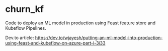 # churn_kf

Code to deploy an ML model in production using Feast feature store and Kubeflow Pipelines. 

Dev.to article: https://dev.to/wjayesh/putting-an-ml-model-into-production-using-feast-and-kubeflow-on-azure-part-i-3i33
